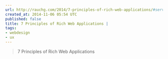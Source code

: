 ```yaml
---
url: http://rauchg.com/2014/7-principles-of-rich-web-applications/#server-rendered-pages-are-not-optional
created_at: 2014-11-06 05:54 UTC
published: false
title: 7 Principles of Rich Web Applications |
tags:
- webdesign
- ux
---
```


<blockquote>7 Principles of Rich Web Applications</blockquote>
